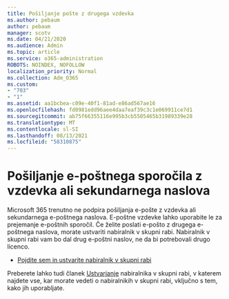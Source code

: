 ```yaml
---
title: Pošiljanje pošte z drugega vzdevka
ms.author: pebaum
author: pebaum
manager: scotv
ms.date: 04/21/2020
ms.audience: Admin
ms.topic: article
ms.service: o365-administration
ROBOTS: NOINDEX, NOFOLLOW
localization_priority: Normal
ms.collection: Adm_O365
ms.custom:
- "703"
- "1"
ms.assetid: aa1bcbea-c09e-40f1-81ad-e86ad567ae16
ms.openlocfilehash: fd0981edd96aee4daa7eaf39c3c1e069911ce7d1
ms.sourcegitcommit: ab75f66355116e995b3cb5505465b31989339e28
ms.translationtype: MT
ms.contentlocale: sl-SI
ms.lasthandoff: 08/13/2021
ms.locfileid: "58310875"
---
```

# <a name="send-email-from-an-alias-or-secondary-address"></a>Pošiljanje e-poštnega sporočila z vzdevka ali sekundarnega naslova

Microsoft 365 trenutno ne podpira pošiljanja e-pošte z vzdevka ali sekundarnega e-poštnega naslova. E-poštne vzdevke lahko uporabite le za prejemanje e-poštnih sporočil. Če želite poslati e-pošto z drugega e-poštnega naslova, morate ustvariti nabiralnik v skupni rabi. Nabiralnik v skupni rabi vam bo dal drug e-poštni naslov, ne da bi potrebovali drugo licenco.
  
- [Pojdite sem in ustvarite nabiralnik v skupni rabi](https://portal.office.com/AdminPortal/Home#/AssistedGuide/addemailoptions)

Preberete lahko tudi članek [Ustvarjanje](https://docs.microsoft.com/microsoft-365/admin/email/create-a-shared-mailbox) nabiralnika v skupni rabi, v katerem najdete vse, kar morate vedeti o nabiralnikih v skupni rabi, vključno s tem, kako jih uporabljate.